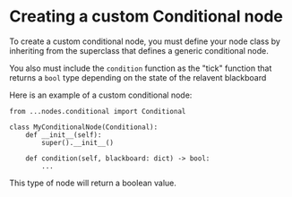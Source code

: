 # Creating a custom Conditional node

To create a custom conditional node, you must define your node class by inheriting from the superclass that defines a generic conditional node.

You also must include the `condition` function as the "tick" function that returns a `bool` type depending on the state of the relavent blackboard

Here is an example of a custom conditional node:

```
from ...nodes.conditional import Conditional

class MyConditionalNode(Conditional):
    def __init__(self):
        super().__init__()
    
    def condition(self, blackboard: dict) -> bool:
        ...
```

This type of node will return a boolean value.